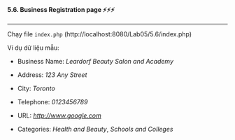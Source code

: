 #### 5.6.	Business Registration page :zap::zap::zap:

---

Chạy file ```index.php``` (http://localhost:8080/Lab05/5.6/index.php)

Ví dụ dữ liệu mẫu:

- Business Name: <i>Leardorf Beauty Salon and Academy</i>

- Address: <i>123 Any Street</i>

- City: <i>Toronto</i>

- Telephone: <i>0123456789</i>

- URL: <i>http://www.google.com</i>

- Categories: <i>Health and Beauty</i>, <i>Schools and Colleges</i>


